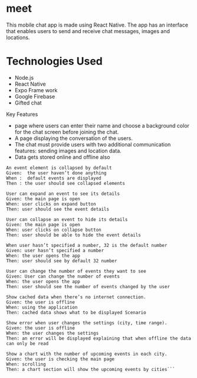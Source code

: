 # meet

This mobile chat app is made using React Native. The app has an interface that enables users to send and receive chat messages, images and locations.

# Technologies Used

* Node.js
* React Native
* Expo Frame work
* Google Firebase
* Gifted chat

Key Features
* page where users can enter their name and choose a background color for the chat screen before joining the chat.
* A page displaying the conversation of the users.
* The chat must provide users with two additional communication features: sending images and location data.
* Data gets stored online and offline also

 ```
 An event element is collapsed by default
Given:  the user haven’t done anything
When :  default events are displayed
Then : the user should see collapsed elements

User can expand an event to see its details
Given: the main page is open
When: user clicks on expand button
Then: user should see the event details

User can collapse an event to hide its details
Given: the main page is open
When: user clicks on collapse button
Then: user should be able to hide the event details

When user hasn’t specified a number, 32 is the default number
Given: user hasn’t specified a number
When: the user opens the app
Then: user should see by default 32 number

User can change the number of events they want to see
Given: User can change the number of events
When: the user opens the app
Then: user should see the number of events changed by the user

Show cached data when there’s no internet connection. 
Given: the user is offline 
When: using the application 
Then: cached data shows what to be displayed Scenario 

Show error when user changes the settings (city, time range). 
Given: the user is offline 
When: the user changes the settings 
Then: an error will be displayed explaining that when offline the data can only be read

Show a chart with the number of upcoming events in each city. 
Given: the user is checking the main page 
When: scrolling 
Then: a chart section will show the upcoming events by cities```
